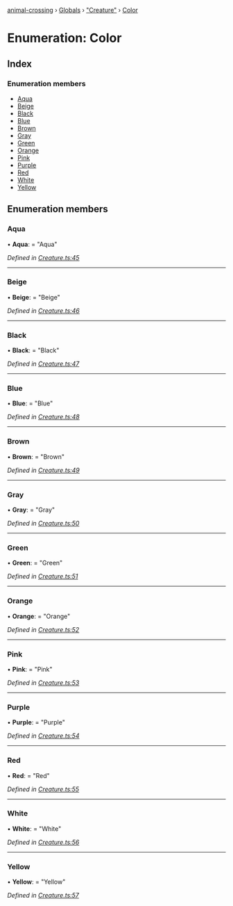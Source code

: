 [animal-crossing](../README.md) › [Globals](../globals.md) › ["Creature"](../modules/_creature_.md) › [Color](_creature_.color.md)

# Enumeration: Color

## Index

### Enumeration members

* [Aqua](_creature_.color.md#aqua)
* [Beige](_creature_.color.md#beige)
* [Black](_creature_.color.md#black)
* [Blue](_creature_.color.md#blue)
* [Brown](_creature_.color.md#brown)
* [Gray](_creature_.color.md#gray)
* [Green](_creature_.color.md#green)
* [Orange](_creature_.color.md#orange)
* [Pink](_creature_.color.md#pink)
* [Purple](_creature_.color.md#purple)
* [Red](_creature_.color.md#red)
* [White](_creature_.color.md#white)
* [Yellow](_creature_.color.md#yellow)

## Enumeration members

###  Aqua

• **Aqua**: = "Aqua"

*Defined in [Creature.ts:45](https://github.com/Norviah/animal-crossing/blob/cd5681f/module/types/Creature.ts#L45)*

___

###  Beige

• **Beige**: = "Beige"

*Defined in [Creature.ts:46](https://github.com/Norviah/animal-crossing/blob/cd5681f/module/types/Creature.ts#L46)*

___

###  Black

• **Black**: = "Black"

*Defined in [Creature.ts:47](https://github.com/Norviah/animal-crossing/blob/cd5681f/module/types/Creature.ts#L47)*

___

###  Blue

• **Blue**: = "Blue"

*Defined in [Creature.ts:48](https://github.com/Norviah/animal-crossing/blob/cd5681f/module/types/Creature.ts#L48)*

___

###  Brown

• **Brown**: = "Brown"

*Defined in [Creature.ts:49](https://github.com/Norviah/animal-crossing/blob/cd5681f/module/types/Creature.ts#L49)*

___

###  Gray

• **Gray**: = "Gray"

*Defined in [Creature.ts:50](https://github.com/Norviah/animal-crossing/blob/cd5681f/module/types/Creature.ts#L50)*

___

###  Green

• **Green**: = "Green"

*Defined in [Creature.ts:51](https://github.com/Norviah/animal-crossing/blob/cd5681f/module/types/Creature.ts#L51)*

___

###  Orange

• **Orange**: = "Orange"

*Defined in [Creature.ts:52](https://github.com/Norviah/animal-crossing/blob/cd5681f/module/types/Creature.ts#L52)*

___

###  Pink

• **Pink**: = "Pink"

*Defined in [Creature.ts:53](https://github.com/Norviah/animal-crossing/blob/cd5681f/module/types/Creature.ts#L53)*

___

###  Purple

• **Purple**: = "Purple"

*Defined in [Creature.ts:54](https://github.com/Norviah/animal-crossing/blob/cd5681f/module/types/Creature.ts#L54)*

___

###  Red

• **Red**: = "Red"

*Defined in [Creature.ts:55](https://github.com/Norviah/animal-crossing/blob/cd5681f/module/types/Creature.ts#L55)*

___

###  White

• **White**: = "White"

*Defined in [Creature.ts:56](https://github.com/Norviah/animal-crossing/blob/cd5681f/module/types/Creature.ts#L56)*

___

###  Yellow

• **Yellow**: = "Yellow"

*Defined in [Creature.ts:57](https://github.com/Norviah/animal-crossing/blob/cd5681f/module/types/Creature.ts#L57)*
